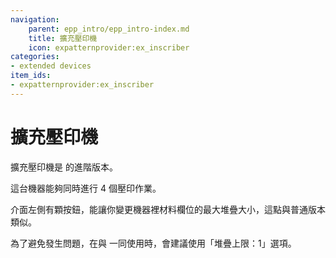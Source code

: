 ```yaml
---
navigation:
    parent: epp_intro/epp_intro-index.md
    title: 擴充壓印機
    icon: expatternprovider:ex_inscriber
categories:
- extended devices
item_ids:
- expatternprovider:ex_inscriber
---
```


# 擴充壓印機

<Row gap="20">
<BlockImage id="expatternprovider:ex_inscriber" scale="8"></BlockImage>
</Row>

擴充壓印機是 <ItemLink id="ae2:inscriber" /> 的進階版本。

這台機器能夠同時進行 4 個壓印作業。

介面左側有顆按鈕，能讓你變更機器裡材料欄位的最大堆疊大小，這點與普通版本類似。

為了避免發生問題，在與 <ItemLink id="ae2:pattern_provider" /> 一同使用時，會建議使用「堆疊上限：1」選項。
